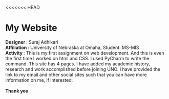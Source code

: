 <<<<<<< HEAD
# My Website
<strong>Designer </strong>: Suraj Adhikari <br/>
<strong>Affiliation </strong>: University of Nebraska at Omaha, Student: MS-MIS <br/>
<strong>Activity </strong>: This is my first assignment on web development. And this is even the first time I worked on html and CSS. I used PyCharm to write the command. This site has 4 pages. I have added my academic history, research and work accomplished before joining UNO.
I have provided the link to my email and other social sites such that you can have more information on me, if interested. <br/>
<br/>
<strong> Thank you


